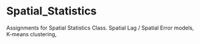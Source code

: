 # Spatial_Statistics
Assignments for Spatial Statistics Class. Spatial Lag / Spatial Error models, K-means clustering, 
